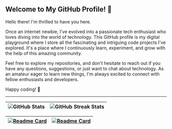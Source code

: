 ## Welcome to My GitHub Profile! 👋

Hello there! I'm thrilled to have you here.

Once an internet newbie, I've evolved into a passionate tech enthusiast who loves diving into the world of technology. This GitHub profile is my digital playground where I store all the fascinating and intriguing code projects I've explored. It's a place where I continuously learn, experiment, and grow with the help of this amazing community.

Feel free to explore my repositories, and don't hesitate to reach out if you have any questions, suggestions, or just want to chat about technology. As an amateur eager to learn new things, I'm always excited to connect with fellow enthusiasts and developers.

Happy coding! 🚀

---

| ![GitHub Stats](https://github-readme-stats.vercel.app/api?username=ngocjohn&theme=tokyonight&show_icons=true&hide_border=true&count_private=true) | ![GitHub Streak Stats](https://github-readme-streak-stats.herokuapp.com/?user=ngocjohn&theme=tokyonight&hide_border=true) |
| -------------------------------------------------------------------------------------------------------------------------------------------------- | ------------------------------------------------------------------------------------------------------------------------- |

| [![Readme Card](https://github-readme-stats.vercel.app/api/pin/?username=ngocjohn&repo=hass-config&theme=github_dark_dimmed&)](https://github.com/ngocjohn/hass-config) | [![Readme Card](https://github-readme-stats.vercel.app/api/pin/?username=ngocjohn&repo=vehicle-info-card&theme=github_dark_dimmed&)](https://github.com/ngocjohn/vehicle-info-card) |
| ----------------------------------------------------------------------------------------------------------------------------------------------------------------------- | ----------------------------------------------------------------------------------------------------------------------------------------------------------------------------------- |
